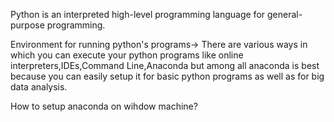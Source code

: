 Python is an interpreted high-level programming language for general-purpose programming.


Environment for running python's programs-> There are various ways in which you can execute your python programs like online interpreters,IDEs,Command Line,Anaconda but among all anaconda is best because you can easily setup it for basic python programs as well as for big data analysis.


How to setup anaconda on wihdow machine?
